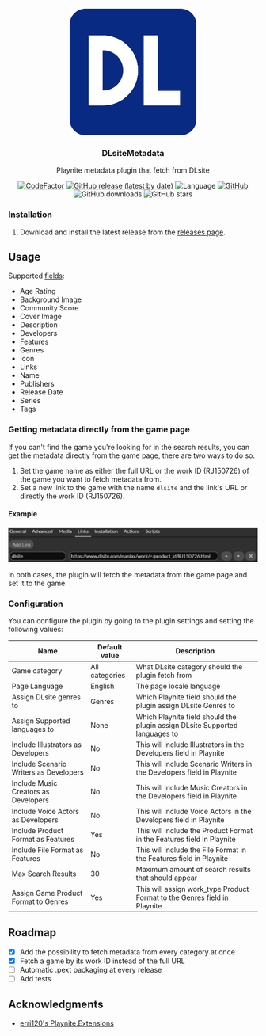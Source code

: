 ﻿<br />
<div align="center">
  <a href="https://github.com/Mysterken/DLsiteMetadata">
    <img src="documentation/icon.png" alt="Logo" width="256" height="256">
  </a>

<h3 align="center">DLsiteMetadata</h3>

  <p align="center">
    Playnite metadata plugin that fetch from DLsite 
  </p>

[![CodeFactor](https://www.codefactor.io/repository/github/mysterken/dlsitemetadata/badge)](https://www.codefactor.io/repository/github/mysterken/dlsitemetadata)
[![GitHub release (latest by date)](https://img.shields.io/github/v/release/Mysterken/DLsiteMetadata)](https://github.com/Mysterken/DLsiteMetadata/releases/latest)
![Language](https://img.shields.io/github/languages/top/Mysterken/DLsiteMetadata)
[![GitHub](https://img.shields.io/github/license/Mysterken/DLsiteMetadata)](https://github.com/Mysterken/DLsiteMetadata/blob/master/LICENSE)  
![GitHub downloads](https://img.shields.io/github/downloads/Mysterken/DLsiteMetadata/total)
![GitHub stars](https://img.shields.io/github/stars/Mysterken/DLsiteMetadata?style=social)
</div>

### Installation

1. Download and install the latest release from the [releases page](https://github.com/Mysterken/DLsiteMetadata/releases/latest).

## Usage

Supported [fields](https://api.playnite.link/docs/api/Playnite.SDK.Plugins.MetadataField.html):
- Age Rating
- Background Image
- Community Score
- Cover Image
- Description
- Developers
- Features
- Genres
- Icon
- Links
- Name
- Publishers
- Release Date
- Series
- Tags

### Getting metadata directly from the game page

If you can't find the game you're looking for in the search results, you can get the metadata directly from the game page, there are two ways to do so.   


1. Set the game name as either the full URL or the work ID (RJ150726) of the game you want to fetch metadata from.
2. Set a new link to the game with the name `dlsite` and the link's URL or directly the work ID (RJ150726).

#### Example

<img src="documentation/addLinkGuide.jpg" alt="Logo">

In both cases, the plugin will fetch the metadata from the game page and set it to the game.

### Configuration

You can configure the plugin by going to the plugin settings and setting the following values:

| Name                                   | Default value  | Description                                                                 |
|----------------------------------------|----------------|-----------------------------------------------------------------------------|
| Game category                          | All categories | What DLsite category should the plugin fetch from                           |
| Page Language                          | English        | The page locale language                                                    |
| Assign DLsite genres to                | Genres         | Which Playnite field should the plugin assign DLsite Genres to              |
| Assign Supported languages to          | None           | Which Playnite field should the plugin assign DLsite Supported languages to |
| Include Illustrators as Developers     | No             | This will include Illustrators in the Developers field in Playnite          |
| Include Scenario Writers as Developers | No             | This will include Scenario Writers in the Developers field in Playnite      |
| Include Music Creators as Developers   | No             | This will include Music Creators in the Developers field in Playnite        |
| Include Voice Actors as Developers     | No             | This will include Voice Actors in the Developers field in Playnite          |
| Include Product Format as Features     | Yes            | This will include the Product Format in the Features field in Playnite      |
| Include File Format as Features        | No             | This will include the File Format in the Features field in Playnite         |
| Max Search Results                     | 30             | Maximum amount of search results that should appear                         |
| Assign Game Product Format to Genres   | Yes            | This will assign work_type Product Format to the Genres field in Playnite   |

## Roadmap

- [x] Add the possibility to fetch metadata from every category at once
- [x] Fetch a game by its work ID instead of the full URL
- [ ] Automatic .pext packaging at every release
- [ ] Add tests

## Acknowledgments

* [erri120's Playnite.Extensions](https://github.com/erri120/Playnite.Extensions)

